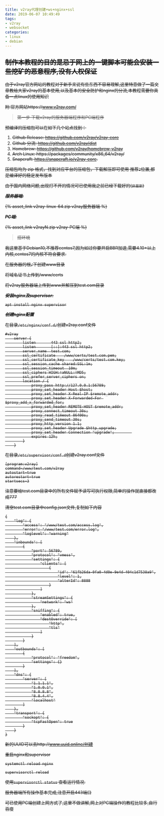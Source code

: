 ```yaml
---
title: v2ray代理创建+ws+nginx+ssl
date: 2019-06-07 10:49:49
tags:
- v2ray
- websocket
categories: 
- linux
- debian
---
```



## <s>制作本教程的目的是忌于网上的一键脚本可能会安装一些挖矿的恶意程序,没有人权保证<s>

由于v2ray官方网站的教程对于新手来说有些东西不容易理解,这里特意做了一篇文章教给大家v2ray的基本使用,以及基本的安全防护和nginx的分流,本教程需要你具备一点linux的使用知识

附:官方网站https://www.v2ray.com/

> 第一步 下载v2ray的服务器端程序和PC端程序

预编译的压缩包可以在如下几个站点找到：

1. Github Release: https://github.com/v2ray/v2ray-core
2. Github 分流: https://github.com/v2ray/dist
3. Homebrew: https://github.com/v2ray/homebrew-v2ray
4. Arch Linux: https://packages/community/x86_64/v2ray/
5. Snapcraft: https://snapcraft.io/v2ray-core.


压缩包均为 zip 格式，找到对应平台的压缩包，下载解压即可使用
推荐`2`位置,都是编译好的稳定发布版本

由于国内网络问题,出现打不开的情况可已使用我之前已经下载好的(`非最新`)

***服务器端:***

{% asset_link v2ray-linux-64.zip v2ray服务器端 %}

***PC端:***

{% asset_link v2rayN.zip v2ray-PC端 %}


>搭环境

我这里基于Debian10,不推荐centos7,因为如过你要开启BBR加速,需要4.10+以上内核,centos7的内核不符合要求.

在服务器的根`/`下创建www目录

将域名证书上传到/www/certs

将v2ray服务器端上传到www并解压到test.com目录


***安装nginx及supervisor:***
```shell
apt install nginx supervisor
```

***创建nginx配置***

在目录`/etc/nginx/conf.d/`创建v2ray.conf文件

    #v2ray
        server {
            listen       443 ssl http2;
            listen       [::]:443 ssl http2;
            server_name  test.com;
            ssl_certificate    /www/certs/test.com.pem;
            ssl_certificate_key    /www/certs/test.com.key;
            ssl_session_cache shared:SSL:1m;
            ssl_session_timeout  10m;
            ssl_ciphers HIGH:!aNULL:!MD5;
            ssl_prefer_server_ciphers on;
            location / {
                proxy_pass http://127.0.0.1:56789;
                proxy_set_header Host $host;
                proxy_set_header X-Real-IP $remote_addr;
                proxy_set_header X-Forwarded-For $proxy_add_x_forwarded_for;
                proxy_set_header REMOTE-HOST $remote_addr;
                proxy_connect_timeout 30s;
                proxy_read_timeout 86400s;
                proxy_send_timeout 30s;
                proxy_http_version 1.1;
                proxy_set_header Upgrade $http_upgrade;
                proxy_set_header Connection "upgrade";        
                expires 12h;
            }
        }
    
在目录`/etc/supervisor/conf.d`创建v2ray.conf文件

    [program:v2ray]
    command=/www/test.com/v2ray
    autostart=true
    autorestart=true
    startsecs=3


注意要给test.com目录中的所有文件赋予读写可执行权限,简单的操作就直接都改成777

清空test.com目录中config.json文件,复制如下内容

    {
        "log": {
            "access": "/www/test.com/access.log",
            "error": "/www/test.com/error.log",
            "loglevel": "warning"
        },
        "inbounds": [
            {
                "port": 56789,
                "protocol": "vmess",
                "settings": {
                    "clients": [
                        {
                            "id": "61fb26da-0fa0-4d0e-9e4d-404c1d7538a9",
                            "level": 1,
                            "alterId": 8888
                        }
                    ]
                },
                "streamSettings": {
                    "network": "ws"
                },
                "sniffing": {
                    "enabled": true,
                    "destOverride": [
                        "http",
                        "tls"
                    ]
                }
            }
        ],
        "outbounds": [
            {
                "protocol": "freedom",
                "settings": {}
            }
        ],
        "dns": {
            "server": [
                "1.1.1.1",
                "1.0.0.1",
                "8.8.8.8",
                "8.8.4.4",
                "localhost"
            ]
        },
        "transport": {
            "sockopt": {
                "tcpFastOpen": true
            }
        }
    }

新的UUID可以去http://www.uuid.online/创建

重启nginx和supervisor
```shell
systemctl reload nginx

supervisorctl reload

```

使用`supervisorctl status` 查看运行情况.


服务器端所有操作基本完成,注意开启443端口

可已使用PC端创建上网方式了,这里不做讲解,网上对PC端操作的教程比较多,自行百度